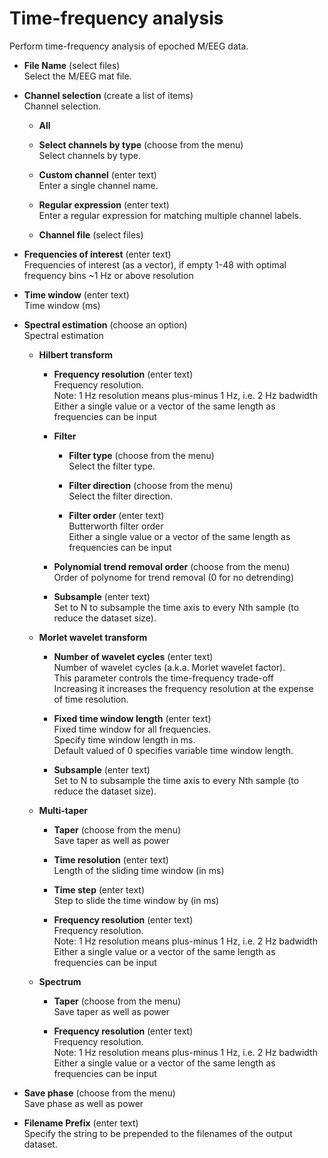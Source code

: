 # Time-frequency analysis  
Perform time-frequency analysis of epoched M/EEG data.  

* **File Name** (select files)  
Select the M/EEG mat file.  

* **Channel selection** (create a list of items)  
Channel selection.  

    * **All**   
      

    * **Select channels by type** (choose from the menu)  
    Select channels by type.  

    * **Custom channel** (enter text)  
    Enter a single channel name.  

    * **Regular expression** (enter text)  
    Enter a regular expression for matching multiple channel labels.  

    * **Channel file** (select files)  
      

* **Frequencies of interest** (enter text)  
Frequencies of interest (as a vector), if empty 1-48 with optimal frequency bins ~1 Hz or above resolution  

* **Time window** (enter text)  
Time window (ms)  

* **Spectral estimation** (choose an option)  
Spectral estimation  

    * **Hilbert transform**   
      

        * **Frequency resolution** (enter text)  
        Frequency resolution.  
        Note: 1 Hz resolution means plus-minus 1 Hz, i.e. 2 Hz badwidth  
        Either a single value or a vector of the same length as frequencies can be input  

        * **Filter**   
          

            * **Filter type** (choose from the menu)  
            Select the filter type.  

            * **Filter direction** (choose from the menu)  
            Select the filter direction.  

            * **Filter order** (enter text)  
            Butterworth filter order  
            Either a single value or a vector of the same length as frequencies can be input  

        * **Polynomial trend removal order** (choose from the menu)  
        Order of polynome for trend removal (0 for no detrending)  

        * **Subsample** (enter text)  
        Set to N to subsample the time axis to every Nth sample (to reduce the dataset size).  

    * **Morlet wavelet transform**   
      

        * **Number of wavelet cycles** (enter text)  
        Number of wavelet cycles (a.k.a. Morlet wavelet factor).  
        This parameter controls the time-frequency trade-off  
        Increasing it increases the frequency resolution at the expense of time resolution.  

        * **Fixed time window length** (enter text)  
        Fixed time window for all frequencies.  
        Specify time window length in ms.  
        Default valued of 0 specifies variable time window length.  

        * **Subsample** (enter text)  
        Set to N to subsample the time axis to every Nth sample (to reduce the dataset size).  

    * **Multi-taper**   
      

        * **Taper** (choose from the menu)  
        Save taper as well as power  

        * **Time resolution** (enter text)  
        Length of the sliding time window (in ms)  

        * **Time step** (enter text)  
        Step to slide the time window by (in ms)  

        * **Frequency resolution** (enter text)  
        Frequency resolution.  
        Note: 1 Hz resolution means plus-minus 1 Hz, i.e. 2 Hz badwidth  
        Either a single value or a vector of the same length as frequencies can be input  

    * **Spectrum**   
      

        * **Taper** (choose from the menu)  
        Save taper as well as power  

        * **Frequency resolution** (enter text)  
        Frequency resolution.  
        Note: 1 Hz resolution means plus-minus 1 Hz, i.e. 2 Hz badwidth  
        Either a single value or a vector of the same length as frequencies can be input  

* **Save phase** (choose from the menu)  
Save phase as well as power  

* **Filename Prefix** (enter text)  
Specify the string to be prepended to the filenames of the output dataset.  
